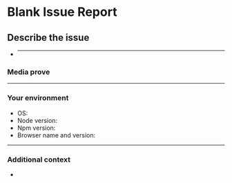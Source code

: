 <!--📛📛📛📛📛📛📛📛📛📛📛📛📛📛📛📛📛📛📛📛📛📛📛📛📛📛📛📛📛📛

Oh hi there! 😄

To make our work easier we recommend you to choose any of our available issue templates rather than using (this) a blank template.

To expedite issue processing please search open and closed issues before submitting a new one.
Please read our Rules of Conduct at this repository's `.github/CODE_OF_CONDUCT.md`

📛📛📛📛📛📛📛📛📛📛📛📛📛📛📛📛📛📛📛📛📛📛📛📛📛📛📛📛📛📛📛📛-->

# **Blank Issue Report**

## **Describe the issue**

<!-- A clear and concise description of what the issue is about. -->

- ***

### **Media prove**

<!-- If applicable, add screenshots or videos to help explain your problem. -->

---

### **Your environment**

<!-- use all the applicable bulleted list element for this specific issue,
and remove all the bulleted list elements that are not relevant for this issue. -->

- OS: <!--[e.g. Ubuntu 5.4.0-26-generic x86_64 / Windows 1904 ...]-->
- Node version:
- Npm version:
- Browser name and version:

---

### **Additional context**

<!-- Add any other context or additional information about the issue here.-->

-
